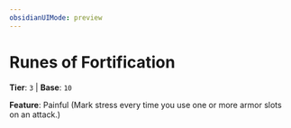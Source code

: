 ```yaml
---
obsidianUIMode: preview
---
```

# Runes of Fortification

**Tier**: `3` | **Base**: `10`

**Feature**: Painful (Mark stress every time you use one or more armor slots on an attack.)